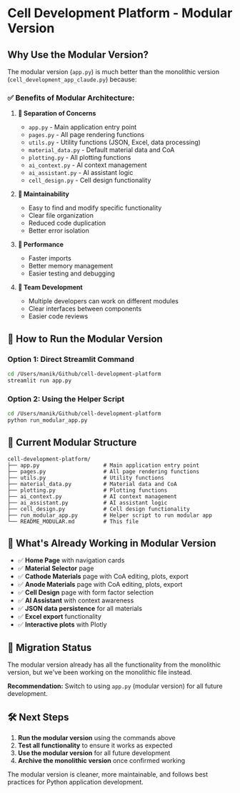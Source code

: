 # Cell Development Platform - Modular Version

## Why Use the Modular Version?

The modular version (`app.py`) is much better than the monolithic version (`cell_development_app_claude.py`) because:

### ✅ **Benefits of Modular Architecture:**

1. **🧩 Separation of Concerns**
   - `app.py` - Main application entry point
   - `pages.py` - All page rendering functions
   - `utils.py` - Utility functions (JSON, Excel, data processing)
   - `material_data.py` - Default material data and CoA
   - `plotting.py` - All plotting functions
   - `ai_context.py` - AI context management
   - `ai_assistant.py` - AI assistant logic
   - `cell_design.py` - Cell design functionality

2. **🔧 Maintainability**
   - Easy to find and modify specific functionality
   - Clear file organization
   - Reduced code duplication
   - Better error isolation

3. **🚀 Performance**
   - Faster imports
   - Better memory management
   - Easier testing and debugging

4. **👥 Team Development**
   - Multiple developers can work on different modules
   - Clear interfaces between components
   - Easier code reviews

## 🚀 How to Run the Modular Version

### Option 1: Direct Streamlit Command
```bash
cd /Users/manik/Github/cell-development-platform
streamlit run app.py
```

### Option 2: Using the Helper Script
```bash
cd /Users/manik/Github/cell-development-platform
python run_modular_app.py
```

## 📁 Current Modular Structure

```
cell-development-platform/
├── app.py                    # Main application entry point
├── pages.py                  # All page rendering functions
├── utils.py                  # Utility functions
├── material_data.py          # Material data and CoA
├── plotting.py               # Plotting functions
├── ai_context.py             # AI context management
├── ai_assistant.py           # AI assistant logic
├── cell_design.py            # Cell design functionality
├── run_modular_app.py        # Helper script to run modular app
└── README_MODULAR.md         # This file
```

## 🎯 What's Already Working in Modular Version

- ✅ **Home Page** with navigation cards
- ✅ **Material Selector** page
- ✅ **Cathode Materials** page with CoA editing, plots, export
- ✅ **Anode Materials** page with CoA editing, plots, export
- ✅ **Cell Design** page with form factor selection
- ✅ **AI Assistant** with context awareness
- ✅ **JSON data persistence** for all materials
- ✅ **Excel export** functionality
- ✅ **Interactive plots** with Plotly

## 🔄 Migration Status

The modular version already has all the functionality from the monolithic version, but we've been working on the monolithic file instead. 

**Recommendation:** Switch to using `app.py` (modular version) for all future development.

## 🛠️ Next Steps

1. **Run the modular version** using the commands above
2. **Test all functionality** to ensure it works as expected
3. **Use the modular version** for all future development
4. **Archive the monolithic version** once confirmed working

The modular version is cleaner, more maintainable, and follows best practices for Python application development.
